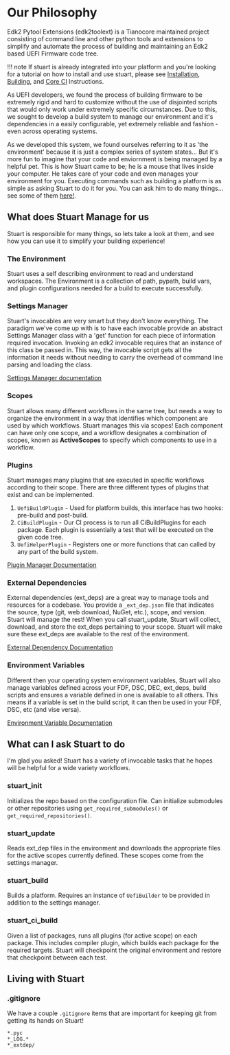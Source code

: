 # Our Philosophy

Edk2 Pytool Extensions (edk2toolext) is a Tianocore maintained project
consisting of command line and other python tools and extensions to simplify
and automate the process of building and maintaining an Edk2 based UEFI
Firmware code tree.

!!! note
    If stuart is already integrated into your platform and you're looking for a
    tutorial on how to install and use stuart, please see
    [Installation](/using/install), [Building](/using/build), and
    [Core CI](/using/ci) Instructions.

As UEFI developers, we found the process of building firmware to be extremely
rigid and hard to customize without the use of disjointed scripts that would
only work under extremely specific circumstances. Due to this, we sought to
develop a build system to manage our environment and it's dependencies in a
easily configurable, yet extremely reliable and fashion - even across operating
systems.

As we developed this system, we found ourselves referring to it as
'the environment' because it is just a complex series of system states... But
it's more fun to imagine that your code and enviornment is being managed by a
helpful pet. This is how Stuart came to be; he is a mouse that lives inside
your computer. He takes care of your code and even manages your environment for
you. Executing commands such as building a platform is as simple as asking
Stuart to do it for you. You can ask him to do many things... see some of them
[here!](#what-can-i-ask-stuart-to-do).

## What does Stuart Manage for us

Stuart is responsible for many things, so lets take a look at them, and see how
you can use it to simplify your building experience!

### The Environment

Stuart uses a self describing environment to read and understand workspaces.
The Environment is a collection of path, pypath, build vars, and plugin
configurations needed for a build to execute successfully.

### Settings Manager

Stuart's invocables are very smart but they don't know everything. The paradigm
we've come up with is to have each invocable provide an abstract Settings
Manager class with a 'get' function for each piece of information required
invocation. Invoking an edk2 invocable requires that an instance of this class
be passed in. This way, the invocable script gets all the information it needs
without needing to carry the overhead of command line parsing and loading the
class.

[Settings Manager documentation](features/settings_manager)

### Scopes

Stuart allows many different workflows in the same tree, but needs a way to
organize the environment in a way that identifies which component are used by
which workflows. Stuart manages this via scopes! Each component can have only
one scope, and a workflow designates a combination of scopes, known as
**ActiveScopes** to specify which components to use in a workflow.

### Plugins

Stuart manages many plugins that are executed in specific workflows according
to their scope. There are three different types of plugins that exist and can
be implemented.

1. `UefiBuildPlugin` - Used for platform builds, this interface has two hooks: pre-build and post-build.
2. `CiBuildPlugin` - Our CI process is to run all
   CiBuildPlugins for each package. Each plugin is essentially a test that will
   be executed on the given code tree.
3. `UefiHelperPlugin` - Registers one or
   more functions that can called by any part of the build system.

[Plugin Manager Documentation](features/plugin_manager)

### External Dependencies

External dependencies (ext_deps) are a great way to manage tools and resources
for a codebase. You provide a `_ext_dep.json` file that indicates the source,
type (git, web download, NuGet, etc.), scope, and version. Stuart will manage
the rest! When you call stuart_update, Stuart will collect, download, and store
the ext_deps pertaining to your scope. Stuart will make sure these ext_deps are
available to the rest of the environment.

[External Dependency Documentation](features/extdep)

### Environment Variables

Different then your operating system environment variables, Stuart will also
manage variables defined across your FDF, DSC, DEC, ext_deps, build scripts
and ensures a variable defined in one is available to all others. This means
if a variable is set in the build script, it can then be used in your FDF, DSC,
etc (and vise versa).

[Environment Variable Documentation](features/environment_variables)

## What can I ask Stuart to do

I'm glad you asked! Stuart has a variety of invocable tasks that he hopes will
be helpful for a wide variety workflows.

### stuart_init

Initializes the repo based on the configuration file. Can initialize submodules or
other repositories using `get_required_submodules()` or `get_required_repositories()`.

### stuart_update

Reads ext_dep files in the environment and downloads the appropriate files for the
active scopes currently defined. These scopes come from the settings manager.

### stuart_build

Builds a platform. Requires an instance of `UefiBuilder` to be provided in
addition to the settings manager.

### stuart_ci_build

Given a list of packages, runs all plugins (for active scope) on each package.
This includes compiler plugin, which builds each package for the required
targets. Stuart will checkpoint the original environment and restore that
checkpoint between each test.

## Living with Stuart

### .gitignore

We have a couple `.gitignore` items that are important for keeping git from
getting its hands on Stuart!

```.gitignore
*.pyc
*_LOG.*
*_extdep/
```
